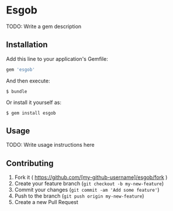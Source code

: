 # Esgob

TODO: Write a gem description

## Installation

Add this line to your application's Gemfile:

```ruby
gem 'esgob'
```

And then execute:

    $ bundle

Or install it yourself as:

    $ gem install esgob

## Usage

TODO: Write usage instructions here

## Contributing

1. Fork it ( https://github.com/[my-github-username]/esgob/fork )
2. Create your feature branch (`git checkout -b my-new-feature`)
3. Commit your changes (`git commit -am 'Add some feature'`)
4. Push to the branch (`git push origin my-new-feature`)
5. Create a new Pull Request
